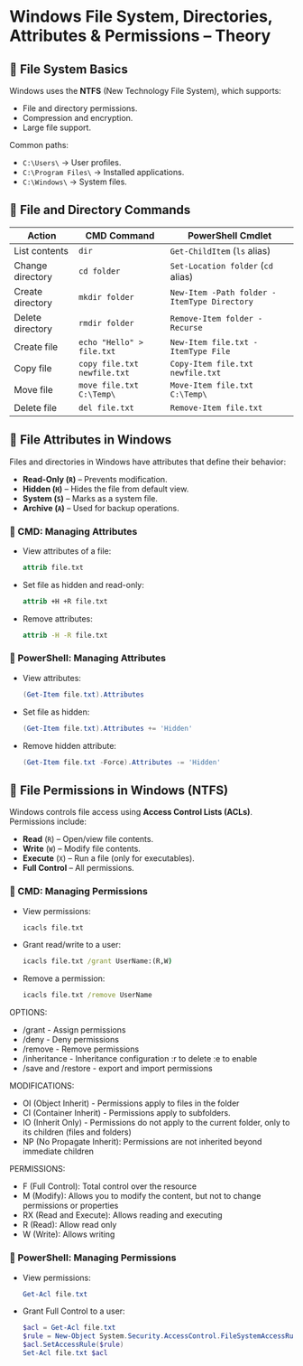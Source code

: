 # Windows File System, Directories, Attributes & Permissions – Theory

## 📝 File System Basics  
Windows uses the **NTFS** (New Technology File System), which supports:  
- File and directory permissions.  
- Compression and encryption.  
- Large file support.  

Common paths:  
- `C:\Users\` → User profiles.  
- `C:\Program Files\` → Installed applications.  
- `C:\Windows\` → System files.  

## 📁 File and Directory Commands  
| **Action**       | **CMD Command** | **PowerShell Cmdlet** |
|-----------------|----------------|-----------------------|
| List contents  | `dir` | `Get-ChildItem` (`ls` alias) |
| Change directory | `cd folder` | `Set-Location folder` (`cd` alias) |
| Create directory | `mkdir folder` | `New-Item -Path folder -ItemType Directory` |
| Delete directory | `rmdir folder` | `Remove-Item folder -Recurse` |
| Create file | `echo "Hello" > file.txt` | `New-Item file.txt -ItemType File` |
| Copy file | `copy file.txt newfile.txt` | `Copy-Item file.txt newfile.txt` |
| Move file | `move file.txt C:\Temp\` | `Move-Item file.txt C:\Temp\` |
| Delete file | `del file.txt` | `Remove-Item file.txt` |

## 🔖 File Attributes in Windows  
Files and directories in Windows have attributes that define their behavior:
- **Read-Only (`R`)** – Prevents modification.
- **Hidden (`H`)** – Hides the file from default view.
- **System (`S`)** – Marks as a system file.
- **Archive (`A`)** – Used for backup operations.

### 🔹 CMD: Managing Attributes
- View attributes of a file:
  ```cmd
  attrib file.txt
  ```
- Set file as hidden and read-only:
  ```cmd
  attrib +H +R file.txt
  ```
- Remove attributes:
  ```cmd
  attrib -H -R file.txt
  ```

### 🔹 PowerShell: Managing Attributes
- View attributes:
  ```powershell
  (Get-Item file.txt).Attributes
  ```
- Set file as hidden:
  ```powershell
  (Get-Item file.txt).Attributes += 'Hidden'
  ```
- Remove hidden attribute:
  ```powershell   
  (Get-Item file.txt -Force).Attributes -= 'Hidden'
  ```

## 🔐 File Permissions in Windows (NTFS)  
Windows controls file access using **Access Control Lists (ACLs)**.  
Permissions include:  
- **Read** (`R`) – Open/view file contents.  
- **Write** (`W`) – Modify file contents.  
- **Execute** (`X`) – Run a file (only for executables).  
- **Full Control** – All permissions.  

### 🔹 CMD: Managing Permissions
- View permissions:  
  ```cmd
  icacls file.txt
  ```
- Grant read/write to a user:  
  ```cmd
  icacls file.txt /grant UserName:(R,W)
  ```
- Remove a permission:  
  ```cmd
  icacls file.txt /remove UserName
  ```

OPTIONS:

- /grant - Assign permissions
- /deny - Deny permissions
- /remove - Remove permissions
- /inheritance - Inheritance configuration
      :r to delete
      :e to enable
- /save and /restore - export and import permissions

MODIFICATIONS:

- OI (Object Inherit) - Permissions apply to files in the folder
- CI (Container Inherit) - Permissions apply to subfolders.
- IO (Inherit Only) - Permissions do not apply to the current folder, only to its children (files and folders)
- NP (No Propagate Inherit): Permissions are not inherited beyond immediate children

PERMISSIONS:

- F (Full Control): Total control over the resource
- M (Modify): Allows you to modify the content, but not to change permissions or properties
- RX (Read and Execute): Allows reading and executing
- R (Read): Allow read only
- W (Write): Allows writing

### 🔹 PowerShell: Managing Permissions
- View permissions:  
  ```powershell
  Get-Acl file.txt
  ```
- Grant Full Control to a user:  
  ```powershell
  $acl = Get-Acl file.txt
  $rule = New-Object System.Security.AccessControl.FileSystemAccessRule("UserName","FullControl","Allow")
  $acl.SetAccessRule($rule)
  Set-Acl file.txt $acl
  ```